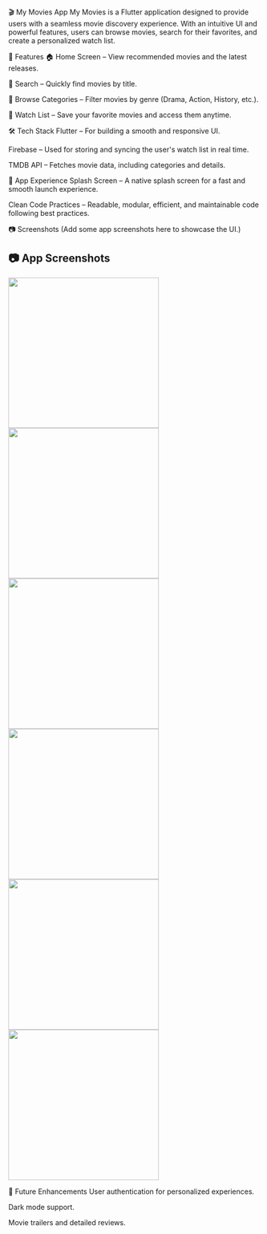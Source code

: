 🎬 My Movies App
My Movies is a Flutter application designed to provide users with a seamless movie discovery experience. With an intuitive UI and powerful features, users can browse movies, search for their favorites, and create a personalized watch list.

🚀 Features
🏠 Home Screen – View recommended movies and the latest releases.

🔎 Search – Quickly find movies by title.

📂 Browse Categories – Filter movies by genre (Drama, Action, History, etc.).

📌 Watch List – Save your favorite movies and access them anytime.

🛠️ Tech Stack
Flutter – For building a smooth and responsive UI.

Firebase – Used for storing and syncing the user's watch list in real time.

TMDB API – Fetches movie data, including categories and details.

🎨 App Experience
Splash Screen – A native splash screen for a fast and smooth launch experience.

Clean Code Practices – Readable, modular, efficient, and maintainable code following best practices.

📷 Screenshots
(Add some app screenshots here to showcase the UI.)
## 📷 App Screenshots  

<img src="https://github.com/user-attachments/assets/a2f3538d-a1bd-471c-8a92-355dcccd3454" width="300">
<img src="https://github.com/user-attachments/assets/4ca97a2f-bbe8-49e7-9b17-fb96f9166e2d" width="300">
<img src="https://github.com/user-attachments/assets/8d962176-9741-4655-adc3-e6eee3bb8a4d" width="300">
<img src="https://github.com/user-attachments/assets/855a1408-ecd5-4807-8159-3f0f17eadb0f" width="300">
<img src="https://github.com/user-attachments/assets/07599fd8-dc9f-4029-ad0f-3cca7011a6b3" width="300">
<img src="https://github.com/user-attachments/assets/c5f1ab2c-8275-44cb-9c6c-f79c489f38f9" width="300">


📌 Future Enhancements
User authentication for personalized experiences.

Dark mode support.

Movie trailers and detailed reviews.

